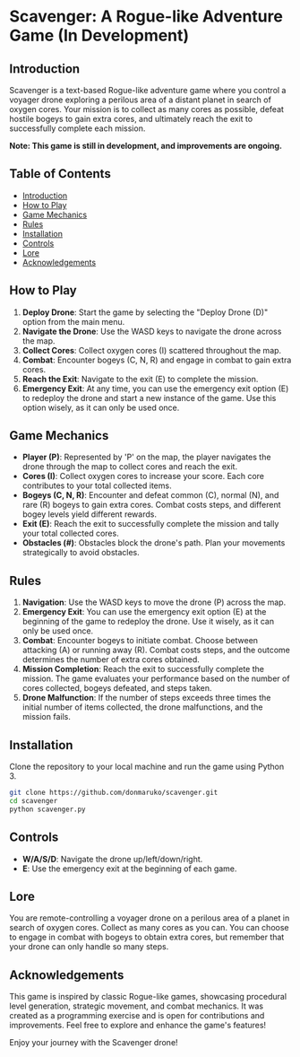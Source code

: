 # Scavenger: A Rogue-like Adventure Game (In Development)

## Introduction

Scavenger is a text-based Rogue-like adventure game where you control a voyager drone exploring a perilous area of a distant planet in search of oxygen cores. Your mission is to collect as many cores as possible, defeat hostile bogeys to gain extra cores, and ultimately reach the exit to successfully complete each mission.

**Note: This game is still in development, and improvements are ongoing.**

## Table of Contents
- [Introduction](#introduction)
- [How to Play](#how-to-play)
- [Game Mechanics](#game-mechanics)
- [Rules](#rules)
- [Installation](#installation)
- [Controls](#controls)
- [Lore](#lore)
- [Acknowledgements](#acknowledgements)

## How to Play

1. **Deploy Drone**: Start the game by selecting the "Deploy Drone (D)" option from the main menu.
2. **Navigate the Drone**: Use the WASD keys to navigate the drone across the map.
3. **Collect Cores**: Collect oxygen cores (I) scattered throughout the map.
4. **Combat**: Encounter bogeys (C, N, R) and engage in combat to gain extra cores.
5. **Reach the Exit**: Navigate to the exit (E) to complete the mission.
6. **Emergency Exit**: At any time, you can use the emergency exit option (E) to redeploy the drone and start a new instance of the game. Use this option wisely, as it can only be used once.

## Game Mechanics

- **Player (P)**: Represented by 'P' on the map, the player navigates the drone through the map to collect cores and reach the exit.
- **Cores (I)**: Collect oxygen cores to increase your score. Each core contributes to your total collected items.
- **Bogeys (C, N, R)**: Encounter and defeat common (C), normal (N), and rare (R) bogeys to gain extra cores. Combat costs steps, and different bogey levels yield different rewards.
- **Exit (E)**: Reach the exit to successfully complete the mission and tally your total collected cores.
- **Obstacles (#)**: Obstacles block the drone's path. Plan your movements strategically to avoid obstacles.

## Rules

1. **Navigation**: Use the WASD keys to move the drone (P) across the map.
2. **Emergency Exit**: You can use the emergency exit option (E) at the beginning of the game to redeploy the drone. Use it wisely, as it can only be used once.
3. **Combat**: Encounter bogeys to initiate combat. Choose between attacking (A) or running away (R). Combat costs steps, and the outcome determines the number of extra cores obtained.
4. **Mission Completion**: Reach the exit to successfully complete the mission. The game evaluates your performance based on the number of cores collected, bogeys defeated, and steps taken.
5. **Drone Malfunction**: If the number of steps exceeds three times the initial number of items collected, the drone malfunctions, and the mission fails.

## Installation

Clone the repository to your local machine and run the game using Python 3.

```bash
git clone https://github.com/donmaruko/scavenger.git
cd scavenger
python scavenger.py
```

## Controls

- **W/A/S/D**: Navigate the drone up/left/down/right.
- **E**: Use the emergency exit at the beginning of each game.

## Lore

You are remote-controlling a voyager drone on a perilous area of a planet in search of oxygen cores. Collect as many cores as you can. You can choose to engage in combat with bogeys to obtain extra cores, but remember that your drone can only handle so many steps.

## Acknowledgements

This game is inspired by classic Rogue-like games, showcasing procedural level generation, strategic movement, and combat mechanics. It was created as a programming exercise and is open for contributions and improvements. Feel free to explore and enhance the game's features!

Enjoy your journey with the Scavenger drone!
